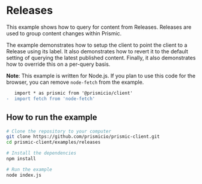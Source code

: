 # Releases

This example shows how to query for content from Releases. Releases are used to
group content changes within Prismic.

The example demonstrates how to setup the client to point the client to a
Release using its label. It also demonstrates how to revert it to the default
setting of querying the latest published content. Finally, it also demonstrates
how to override this on a per-query basis.

**Note**: This example is written for Node.js. If you plan to use this code for
the browser, you can remove `node-fetch` from the example.

```diff
   import * as prismic from '@prismicio/client'
-  import fetch from 'node-fetch'
```

## How to run the example

```sh
# Clone the repository to your computer
git clone https://github.com/prismicio/prismic-client.git
cd prismic-client/examples/releases

# Install the dependencies
npm install

# Run the example
node index.js
```

